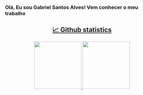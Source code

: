 ### Olá, Eu sou Gabriel Santos Alves! Vem conhecer o meu trabalho
<a href="https://github.com/kpzinnm">
  
<h2 align="center"> 📈 Github statistics </h2>
<div align="center">
  <img height="155" src="https://github-readme-stats.vercel.app/api?username=kpzinnm&show_icons=true&theme=nightowl" style="max-width: 100%;">
  <img height="155"  src="https://github-readme-stats.vercel.app/api/top-langs/?username=kpzinnm&layout=compact&theme=nightowl" style="max-width: 100%;"> 
</div>



